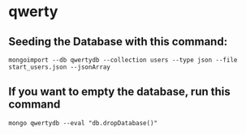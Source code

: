 # qwerty

## Seeding the Database with this command:
```
mongoimport --db qwertydb --collection users --type json --file start_users.json --jsonArray
```

## If you want to empty the database, run this command
```
mongo qwertydb --eval "db.dropDatabase()"
```